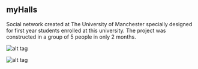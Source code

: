 ## myHalls

Social network created at The University of Manchester specially designed for first year students enrolled at this university. 
The project was constructed in a group of 5 people in only 2 months.

![alt tag](https://raw.github.com/woemike/myHalls/master/images/logo.png)



![alt tag](https://raw.github.com/woemike/myHalls/master/image.jpg)

